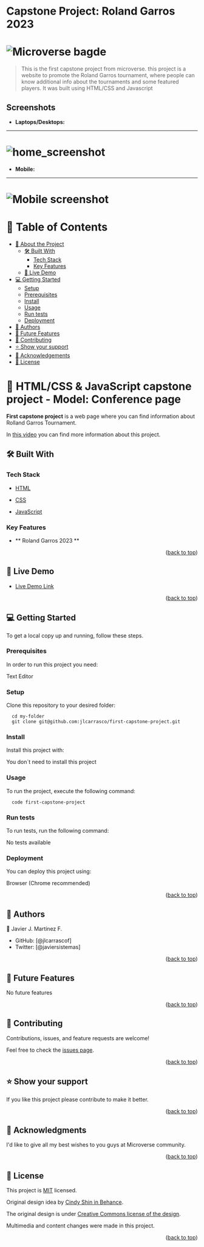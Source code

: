# Capstone Project: Roland Garros 2023

# ![Microverse bagde](https://img.shields.io/badge/Microverse-blueviolet)


> This is the first capstone project from microverse. this project is a website to promote the Roland Garros tournament, where people can know additional info about the tournaments and some featured players. It was built using HTML/CSS and Javascript

## Screenshots

- **Laptops/Desktops:**

---
# ![home_screenshot](./assets/images/capstone-desktop.jpg)


- **Mobile:**

---
# ![Mobile screenshot](./assets/images/capstone-mobile.jpg)


# 📗 Table of Contents

- [📖 About the Project](#about-project)
  - [🛠 Built With](#built-with)
    - [Tech Stack](#tech-stack)
    - [Key Features](#key-features)
  - [🚀 Live Demo](#live-demo)
- [💻 Getting Started](#getting-started)
  - [Setup](#setup)
  - [Prerequisites](#prerequisites)
  - [Install](#install)
  - [Usage](#usage)
  - [Run tests](#run-tests)
  - [Deployment](#triangular_flag_on_post-deployment)
- [👥 Authors](#authors)
- [🔭 Future Features](#future-features)
- [🤝 Contributing](#contributing)
- [⭐️ Show your support](#support)
- [🙏 Acknowledgements](#acknowledgements)
- [📝 License](#license)

# 📖 HTML/CSS & JavaScript capstone project - Model: Conference page <a name="about-project"></a>

**First capstone project** is a web page where you can find information about Rolland Garros Tournament.<br>

In [this video](https://www.loom.com/share/4f041649025548649006fb8bf20d2b74) you can find more information about this project.

## 🛠 Built With <a name="built-with"></a>

### Tech Stack <a name="tech-stack"></a>

  <ul>
    <li><a href="https://developer.mozilla.org/es/docs/Web/HTML">HTML</a></li>
  </ul>

  <ul>
    <li><a href="https://developer.mozilla.org/es/docs/Web/CSS">CSS</a></li>
  </ul>

   <ul>
    <li><a href="https://developer.mozilla.org/es/docs/Web/JavaScript">JavaScript</a></li>
  </ul>

### Key Features <a name="key-features"></a>

- ** Roland Garros 2023 **

<p align="right">(<a href="#readme-top">back to top</a>)</p>

## 🚀 Live Demo <a name="live-demo"></a>

- [Live Demo Link](https://jlcarrascof.github.io/first-capstone-project/)

<p align="right">(<a href="#readme-top">back to top</a>)</p>

## 💻 Getting Started <a name="getting-started"></a>

To get a local copy up and running, follow these steps.

### Prerequisites

In order to run this project you need:

Text Editor 

### Setup

Clone this repository to your desired folder:

```
  cd my-folder
  git clone git@github.com:jlcarrasco/first-capstone-project.git 
```

### Install

Install this project with:

You don´t need to install this project

### Usage

To run the project, execute the following command:

```
  code first-capstone-project
```
### Run tests

To run tests, run the following command:

No tests available 

### Deployment

You can deploy this project using:

Browser (Chrome recommended)

<p align="right">(<a href="#readme-top">back to top</a>)</p>

## 👥 Authors <a name="authors"></a>

👤 Javier J. Martínez F.

- GitHub: [@jlcarrascof]
- Twitter: [@javiersistemas]

<p align="right">(<a href="#readme-top">back to top</a>)</p>

## 🔭 Future Features <a name="future-features"></a>

No future features

<p align="right">(<a href="#readme-top">back to top</a>)</p>

## 🤝 Contributing <a name="contributing"></a>

Contributions, issues, and feature requests are welcome!

Feel free to check the [issues page](../../issues/).

<p align="right">(<a href="#readme-top">back to top</a>)</p>

## ⭐️ Show your support <a name="support"></a>

If you like this project please contribute to make it better.

<p align="right">(<a href="#readme-top">back to top</a>)</p>

<!-- ACKNOWLEDGEMENTS -->

## 🙏 Acknowledgments <a name="acknowledgements"></a>

I'd like to give all my best wishes to you guys at Microverse community.

<p align="right">(<a href="#readme-top">back to top</a>)</p>

## 📝 License <a name="license"></a>

This project is [MIT](./MIT.md) licensed.

Original design idea by [Cindy Shin in Behance](https://www.behance.net/adagio07).

The original design is under [Creative Commons license of the design](https://creativecommons.org/licenses/by-nc/4.0/).

Multimedia and content changes were made in this project.

<p align="right">(<a href="#readme-top">back to top</a>)</p>
